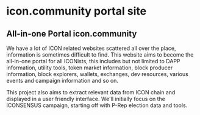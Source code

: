 # icon.community portal site

## All-in-one Portal icon.community

We have a lot of ICON related websites scattered all over the place, information is sometimes difficult to find. 
This website aims to become the all-in-one portal for all ICONists, this includes but not limited to DAPP information, 
utility tools, token market information, block producer information, block explorers, wallets, exchanges, dev resources, 
various events and campaign information and so on.

This project also aims to extract relevant data from ICON chain and displayed in a user friendly interface. 
We'll initially focus on the ICONSENSUS campaign, starting off with P-Rep election data and tools.
